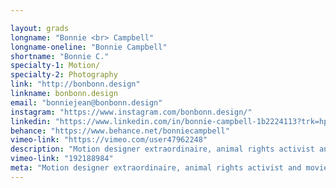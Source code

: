 ```yaml
---

layout: grads
longname: "Bonnie <br> Campbell"
longname-oneline: "Bonnie Campbell"
shortname: "Bonnie C."
specialty-1: Motion/
specialty-2: Photography
link: "http://bonbonn.design"
linkname: bonbonn.design
email: "bonniejean@bonbonn.design"
instagram: "https://www.instagram.com/bonbonn.design/"
linkedin: "https://www.linkedin.com/in/bonnie-campbell-1b2224113?trk=hp-identity-photo"
behance: "https://www.behance.net/bonniecampbell"
vimeo-link: "https://vimeo.com/user47962248"
description: "Motion designer extraordinaire, animal rights activist and movie buff! I love making people smile with my creations, and pride myself on my resourcefulness to learn and explore new techniques."
vimeo-link: "192188984"
meta: "Motion designer extraordinaire, animal rights activist and movie buff! I love making people smile with my creations, and pride myself on my resourcefulness to learn and explore new techniques."
---
```

